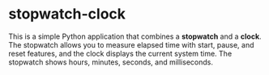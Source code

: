 # stopwatch-clock
This is a simple Python application that combines a **stopwatch** and a **clock**. The stopwatch allows you to measure elapsed time with start, pause, and reset features, and the clock displays the current system time. The stopwatch shows hours, minutes, seconds, and milliseconds.
